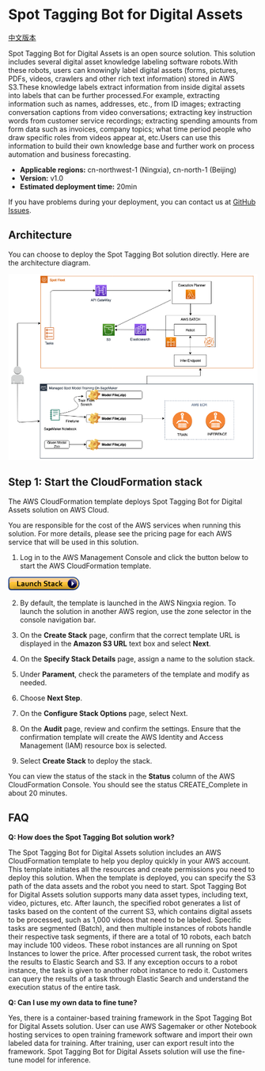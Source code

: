 # Spot Tagging Bot for Digital Assets

[中文版本](./README_ZH.md)

Spot Tagging Bot for Digital Assets is an open source solution. This solution includes several digital asset knowledge labeling software robots.With these robots, users can knowingly label digital assets (forms, pictures, PDFs, videos, crawlers and other rich text information) stored in AWS S3.These knowledge labels extract information from inside digital assets into labels that can be further processed.For example, extracting information such as names, addresses, etc., from ID images; extracting conversation captions from video conversations; extracting key instruction words from customer service recordings; extracting spending amounts from form data such as invoices, company topics; what time period people who draw specific roles from videos appear at, etc.Users can use this information to build their own knowledge base and further work on process automation and business forecasting.

- **Applicable regions:** cn-northwest-1 (Ningxia), cn-north-1 (Beijing)
- **Version:** v1.0
- **Estimated deployment time:** 20min

If you have problems during your deployment, you can contact us at [GitHub Issues](https://github.com/aws-samples/spot-tag-bot-for-digital-assets/issues).

## Architecture

You can choose to deploy the Spot Tagging Bot solution directly. Here are the architecture diagram.

![Architect](assets/architect.png)

## Step 1: Start the CloudFormation stack

The AWS CloudFormation template deploys Spot Tagging Bot for Digital Assets solution on AWS Cloud.

You are responsible for the cost of the AWS services when running this solution. For more details, please see the pricing page for each AWS service that will be used in this solution.

1. Log in to the AWS Management Console and click the button below to start the AWS CloudFormation template.

 [![Launch Stack](assets/launch-stack.png)](https://cn-northwest-1.console.amazonaws.cn/cloudformation/home?region=cn-northwest-1#/stacks/create/template?stackName=spot-bot&templateURL=https:%2F%2Faws-solutions-reference.s3.cn-north-1.amazonaws.com.cn%2Fspot-bot%2Fv1.0.0%2Fspot-bot-china.template)
 
2. By default, the template is launched in the AWS Ningxia region. To launch the solution in another AWS region, use the zone selector in the console navigation bar.

3. On the **Create Stack** page, confirm that the correct template URL is displayed in the **Amazon S3 URL** text box and select **Next**.

4. On the **Specify Stack Details** page, assign a name to the solution stack.

5. Under **Parament**, check the parameters of the template and modify as needed.

2. Choose **Next Step**.

3. On the **Configure Stack Options** page, select Next.

4. On the **Audit** page, review and confirm the settings. Ensure that the confirmation template will create the AWS Identity and Access Management (IAM) resource box is selected.

5. Select **Create Stack** to deploy the stack.

You can view the status of the stack in the **Status** column of the AWS CloudFormation Console. You should see the status CREATE_Complete in about 20 minutes.

## FAQ

**Q: How does the Spot Tagging Bot solution work?**

The Spot Tagging Bot for Digital Assets solution includes an AWS CloudFormation template to help you deploy quickly in your AWS account. This template initiates all the resources and create permissions you need to deploy this solution.
When the template is deployed, you can specify the S3 path of the data assets and the robot you need to start. Spot Tagging Bot for Digital Assets solution supports many data asset types, including text, video, pictures, etc. After launch, the specified robot generates a list of tasks based on the content of the current S3, which contains digital assets to be processed, such as 1,000 videos that need to be labeled. Specific tasks are segmented (Batch), and then multiple instances of robots handle their respective task segments, if there are a total of 10 robots, each batch may include 100 videos. These robot instances are all running on Spot Instances to lower the price. After processed current task, the robot writes the results to Elastic Search and S3. If any exception occurs to a robot instance, the task is given to another robot instance to redo it. Customers can query the results of a task through Elastic Search and understand the execution status of the entire task.


**Q: Can I use my own data to fine tune?**

Yes, there is a container-based training framework in the Spot Tagging Bot for Digital Assets solution. User can use AWS Sagemaker or other Notebook hosting services to open training framework software and import their own labeled data for training. After training, user can export result into the framework. Spot Tagging Bot for Digital Assets solution will use the fine-tune model for inference.
